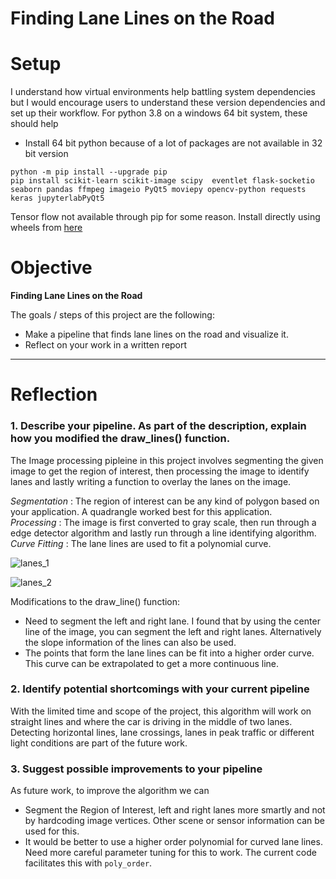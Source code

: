 # **Finding Lane Lines on the Road** 

# Setup
       
I understand how virtual environments help battling system dependencies but I would encourage users to understand these version dependencies and set up their workflow.
For python 3.8 on a windows 64 bit system, these should help         
        
* Install 64 bit python because of a lot of packages are not available in 32 bit version 

```
python -m pip install --upgrade pip 
pip install scikit-learn scikit-image scipy  eventlet flask-socketio seaborn pandas ffmpeg imageio PyQt5 moviepy opencv-python requests keras jupyterlabPyQt5 
```
Tensor flow not available through pip for some reason. Install directly using wheels from [here](https://pypi.org/project/tensorflow/#files)

# Objective
**Finding Lane Lines on the Road**

The goals / steps of this project are the following:
* Make a pipeline that finds lane lines on the road and visualize it.
* Reflect on your work in a written report

---

# Reflection

### 1. Describe your pipeline. As part of the description, explain how you modified the draw_lines() function.

The Image processing pipleine in this project involves segmenting the given image to get the region of interest, then processing the image to identify lanes and lastly writing a function to overlay the lanes on the image.     
  
*Segmentation* : The region of interest can be any kind of polygon based on your application. A quadrangle worked best for this application.     
*Processing* : The image is first converted to gray scale, then run through a edge detector algorithm and lastly run through a line identifying algorithm.      
*Curve Fitting* : The lane lines are used to fit a polynomial curve.     


![lanes_1](https://user-images.githubusercontent.com/22652444/103008707-8d228400-4503-11eb-90c4-04929912ccbb.PNG)

![lanes_2](https://user-images.githubusercontent.com/22652444/103008797-ac211600-4503-11eb-9be3-94d897bc2342.PNG)
     
Modifications to the draw_line() function:             
* Need to segment the left and right lane. I found that by using the center line of the image, you can segment the left and right lanes. Alternatively the slope information of the lines can also be used.
* The points that form the lane lines can be fit into a higher order curve. This curve can be extrapolated to get a more continuous line.

### 2. Identify potential shortcomings with your current pipeline

With the limited time and scope of the project, this algorithm will work on straight lines and where the car is driving in the middle of two lanes. Detecting horizontal lines, lane crossings, lanes in peak traffic or different light conditions are part of the future work.

### 3. Suggest possible improvements to your pipeline

As future work, to improve the algorithm we can     
* Segment the Region of Interest, left and right lanes more smartly and not by hardcoding image vertices. Other scene or sensor information can be used for this.
* It would be better to use a higher order polynomial for curved lane lines. Need more careful parameter tuning for this to work. The current code facilitates this with `poly_order`.
